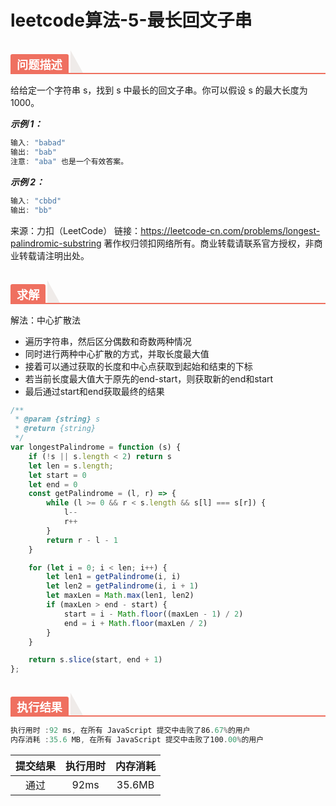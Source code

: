 # leetcode算法-5-最长回文子串

<h2 style="margin-top: 30px; margin-bottom: 15px; padding: 0px; font-weight: bold; color: black; border-bottom: 2px solid rgb(239, 112, 96); font-size: 1.3em;" data-id="heading-1"><span style="display: none;" class="prefix"></span><span style="display: inline-block; font-weight: bold; background: rgb(239, 112, 96); color: #ffffff; padding: 3px 10px 1px; border-top-right-radius: 3px; border-top-left-radius: 3px; margin-right: 3px;" class="content">问题描述</span><span class="suffix"></span><span style="display: inline-block; vertical-align: bottom; border-bottom: 36px solid #efebe9; border-right: 20px solid transparent;"> </span></h2>

给给定一个字符串 s，找到 s 中最长的回文子串。你可以假设 s 的最大长度为 1000。

***示例 1：***

```js
输入: "babad"
输出: "bab"
注意: "aba" 也是一个有效答案。
```
***示例 2：***

```js
输入: "cbbd"
输出: "bb"
```

来源：力扣（LeetCode）
链接：https://leetcode-cn.com/problems/longest-palindromic-substring
著作权归领扣网络所有。商业转载请联系官方授权，非商业转载请注明出处。

<h2 style="margin-top: 30px; margin-bottom: 15px; padding: 0px; font-weight: bold; color: black; border-bottom: 2px solid rgb(239, 112, 96); font-size: 1.3em;" data-id="heading-1"><span style="display: none;" class="prefix"></span><span style="display: inline-block; font-weight: bold; background: rgb(239, 112, 96); color: #ffffff; padding: 3px 10px 1px; border-top-right-radius: 3px; border-top-left-radius: 3px; margin-right: 3px;" class="content">求解</span><span class="suffix"></span><span style="display: inline-block; vertical-align: bottom; border-bottom: 36px solid #efebe9; border-right: 20px solid transparent;"> </span></h2>

解法：中心扩散法

- 遍历字符串，然后区分偶数和奇数两种情况
- 同时进行两种中心扩散的方式，并取长度最大值
- 接着可以通过获取的长度和中心点获取到起始和结束的下标
- 若当前长度最大值大于原先的end-start，则获取新的end和start
- 最后通过start和end获取最终的结果

```js
/**
 * @param {string} s
 * @return {string}
 */
var longestPalindrome = function (s) {
    if (!s || s.length < 2) return s
    let len = s.length;
    let start = 0
    let end = 0
    const getPalindrome = (l, r) => {
        while (l >= 0 && r < s.length && s[l] === s[r]) {
            l--
            r++
        }
        return r - l - 1
    }

    for (let i = 0; i < len; i++) {
        let len1 = getPalindrome(i, i)
        let len2 = getPalindrome(i, i + 1)
        let maxLen = Math.max(len1, len2)
        if (maxLen > end - start) {
            start = i - Math.floor((maxLen - 1) / 2)
            end = i + Math.floor(maxLen / 2)
        }
    }

    return s.slice(start, end + 1)
};
```

<h2 style="margin-top: 30px; margin-bottom: 15px; padding: 0px; font-weight: bold; color: black; border-bottom: 2px solid rgb(239, 112, 96); font-size: 1.3em;" data-id="heading-1"><span style="display: none;" class="prefix"></span><span style="display: inline-block; font-weight: bold; background: rgb(239, 112, 96); color: #ffffff; padding: 3px 10px 1px; border-top-right-radius: 3px; border-top-left-radius: 3px; margin-right: 3px;" class="content">执行结果</span><span class="suffix"></span><span style="display: inline-block; vertical-align: bottom; border-bottom: 36px solid #efebe9; border-right: 20px solid transparent;"> </span></h2>

```js
执行用时 :92 ms, 在所有 JavaScript 提交中击败了86.67%的用户
内存消耗 :35.6 MB, 在所有 JavaScript 提交中击败了100.00%的用户
```

| 提交结果 | 执行用时 | 内存消耗 |
|:------:|:------:|:-------:|
|   通过  | 92ms  |  35.6MB |
